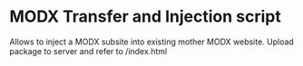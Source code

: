 MODX Transfer and Injection script
======

Allows to inject a MODX subsite into existing mother MODX website. Upload package to server and refer to /index.html